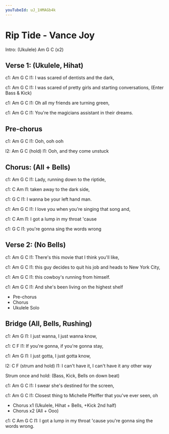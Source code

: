 ```yaml
---
youTubeId: uJ_1HMAGb4k
---
```


# Rip Tide - Vance Joy

Intro: (Ukulele)
Am           G                   C (x2)

## Verse 1: (Ukulele, Hihat)

c1: Am                    G                       C
l1: I was scared of dentists and the dark,

c1: Am                    G                       C
l1: I was scared of pretty girls and starting conversations,
(Enter Bass & Kick)

c1: Am                    G                       C
l1: Oh all my friends are turning green,

c1: Am                    G                       C
l1: You're the magicians assistant in their dreams.

## Pre-chorus
c1: Am     G    C
l1: Ooh, ooh ooh

l2: Am    G           C (hold)
l1: Ooh, and they come unstuck

## Chorus: (All + Bells)

c1: Am   G                        C
l1: Lady, running down to the riptide,

c1: C                      Am
l1: taken away to the dark side,

c1: G                    C
l1: I wanna be your left hand man.

c1: Am           G                             C
l1: I love you when you're singing that song and,

c1: C                        Am
l1: I got a lump in my throat 'cause

c1: G                            C
l1: you're gonna sing the words wrong

## Verse 2: (No Bells)

c1: Am                         G                       C
l1: There's this movie that I think you'll like,

c1: Am                         G                       C
l1: this guy decides to quit his job and heads to New York City,

c1: Am                 G                       C
l1: this cowboy's running from himself.

c1: Am                             G                       C
l1: And she's been living on the highest shelf

- Pre-chorus
- Chorus
- Ukulele Solo

## Bridge (All, Bells, Rushing)

c1: Am                                   G
l1: I just wanna, I just wanna know,

c1: C                                                 F
l1: If you're gonna, if you're gonna stay,

c1: Am                                   G
l1: I just gotta, I just gotta know,

l2: C                                                F (strum and hold)
l1: I can't have it, I can't have it any other way

Strum once and hold: (Bass, Kick, Bells on down beat)

c1: Am                  G                     C
l1: I swear she's destined for the screen,

c1: Am                      G                           C
l1: Closest thing to Michelle Pfeiffer that you've ever seen, oh

- Chorus x1 (Ukulele, Hihat + Bells, +Kick 2nd half)
- Chorus x2 (All + Ooo)

c1: C                           Am                G                                C
l1: I got a lump in my throat 'cause you're gonna sing the words wrong.